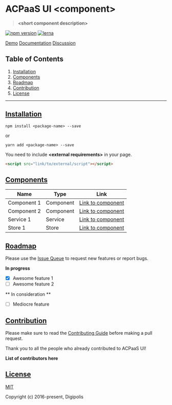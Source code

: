 # ACPaaS UI **&lt;component&gt;**

> **&lt;short component description&gt;**

[![npm version](https://badge.fury.io/js/%40angular%2Fcore.svg)](https://badge.fury.io/js/%40angular%2Fcore)
[![lerna](https://img.shields.io/badge/maintained%20with-lerna-cc00ff.svg)](https://lernajs.io/)

[Demo](link/to/demo/page)
[Documentation](link/to/documentation)
[Discussion](link/to/discussion)

## Table of Contents

1. [Installation](#installation)
2. [Components](#components)
3. [Roadmap](#roadmap)
4. [Contribution](#contribution)
5. [License](#license)

---

## [Installation](#installation)

```shell
npm install <package-name> --save
```

or

```shell
yarn add <package-name> --save
```

You need to include **&lt;external requirements&gt;** in your page.

```html
<script src="link/to/external/script"></script>
```

## [Components](#components)

| Name | Type |  Link
|---------------------|-------------------|------------------|
| Component 1 | Component | [Link to component](link)|
| Component 2 | Component | [Link to component](link)|
| Service 1 | Service | [Link to component](link)|
| Store 1 | Store | [Link to component](link)|

## [Roadmap](#roadmap)

Please use the [Issue Queue](link-to-issues) to request new features or report bugs.

**In progress**

- [x] Awesome feature 1
- [ ] Awesome feature 2

** In consideration **

- [ ] Mediocre feature

## [Contribution](#contribution)

Please make sure to read the [Contributing Guide](./CONTRIBUTING.md) before making a pull request.

Thank you to all the people who already contributed to ACPaaS UI!

**List of contributors here**


## [License](#license)

[MIT](http://opensource.org/licenses/MIT)

Copyright (c) 2016-present, Digipolis
<!--stackedit_data:
eyJoaXN0b3J5IjpbMTc4NjQzNzM3NSwxNzkwOTk1MjI1XX0=
-->